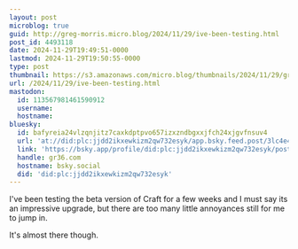 ```yaml
---
layout: post
microblog: true
guid: http://greg-morris.micro.blog/2024/11/29/ive-been-testing.html
post_id: 4493118
date: 2024-11-29T19:49:51-0000
lastmod: 2024-11-29T19:50:55-0000
type: post
thumbnail: https://s3.amazonaws.com/micro.blog/thumbnails/2024/11/29/gregmorris.co.uk/55bd90a70fc1b233cd1e37c7f7547437.png
url: /2024/11/29/ive-been-testing.html
mastodon:
  id: 113567981461590912
  username: 
  hostname: 
bluesky:
  id: bafyreia24vlzqnjitz7caxkdptpvo657izxzndbgxxjfch24xjgvfnsuv4
  url: 'at://did:plc:jjdd2ikxewkizm2qw732esyk/app.bsky.feed.post/3lc4e4remik24'
  link: 'https://bsky.app/profile/did:plc:jjdd2ikxewkizm2qw732esyk/post/3lc4e4remik24'
  handle: gr36.com
  hostname: bsky.social
  did: 'did:plc:jjdd2ikxewkizm2qw732esyk'
---
```

I've been testing the beta version of Craft for a few weeks and I must say its an impressive upgrade, but there are too many little annoyances still for me to jump in. 

It's almost there though. 
